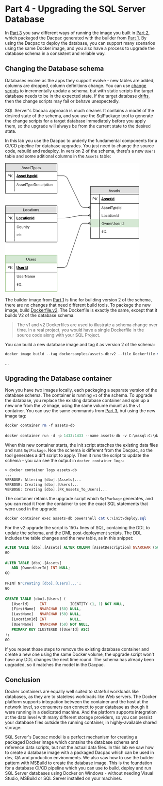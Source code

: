 # Part 4 - Upgrading the SQL Server Database

In [Part 3](part-3.md) you saw different ways of running the image you built in [Part 2](part-2.md), which packaged the Dacpac generated with the builder from [Part 1](part-1.md). By using the Dacpac to deploy the database, you can support many scenarios using the same Docker image, and you also have a process to upgrade the database schema in a consistent and reliable way.

## Changing the Database schema

Databases evolve as the apps they support evolve - new tables are added, columns are dropped, column definitions change. You can use [change scripts](https://www.infoq.com/articles/db-versioning-scripts) to incrementally update a schema, but with static scripts the target database needs to be in the expected state. If the target database [drifts](https://www.simple-talk.com/blogs/tackling-the-problem-of-database-version-drift/), then the change scripts may fail or behave unexpectedly.

SQL Server's Dacpac approach is much cleaner. It contains a model of the desired state of the schema, and you use the SqlPackage tool to generate the change scripts for a target database immediately before you apply them, so the upgrade will always be from the current state to the desired state.

In this lab you use the Dacpac to underly the fundamental components for a CI/CD pipeline for database upgrades. You just need to change the source code, rebuild and redeploy. In version 2 of the schema, there's a new `Users` table and some aditional columns in the `Assets` table:

![Database schema, version 2](./img/schema-v2.png)

The builder image from [Part 1](part-1.md) is fine for building version 2 of the schema, there are no changes that need different build tools. To package the new image, build [Dockerfile.v2](Dockerfile.v2). The Dockerfile is exactly the same, except that it builds V2 of the database schema.

> The v1 and v2 Dockerfiles are used to illustrate a schema change over time. In a real project, you would have a single Dockerfile in the source code along with your SQL Project.

You can build a new database image and tag it as version 2 of the schema:

```PowerShell
docker image build --tag dockersamples/assets-db:v2 --file Dockerfile.v2 .
```

...

## Upgrading the Database container

Now you have two images locally, each packaging a separate version of the database schema. The container is running `v1` of the schema. To upgrade the database, you replace the existing database container and spin up a new one from the `v2` image, using the same volume mount as the `v1` container. You can use the same commands from [Part 3](part-3.md), but using the new image tag:

```PowerShell
docker container rm -f assets-db

docker container run -d -p 1433:1433 --name assets-db -v C:\mssql:C:\database dockersamples/assets-db:v2
```

When this new container starts, the init script attaches the existing data files and runs `SqlPackage`. Noe the schema is different from the Dacpac, so the tool generates a diff script to apply. Then it runs the script to update the schema - you can see the output in `docker container logs`:

```
> docker container logs assets-db
...
VERBOSE: Altering [dbo].[Assets]...
VERBOSE: Creating [dbo].[Users]...
VERBOSE: Creating [dbo].[FK_Assets_To_Users]...
```

The container retains the upgrade script which `SqlPackage` generates, and you can read it from the container to see the exact SQL statements that were used in the upgrade:

```PowerShell
docker container exec assets-db powershell cat C:\init\deploy.sql
```

For the v2 upgrade the script is 150+ lines of SQL, containing the DDL to update the schema, and the DML post-deployment scripts. The DDL includes the table changes and the new table, as in this snippet:

```SQL
ALTER TABLE [dbo].[Assets] ALTER COLUMN [AssetDescription] NVARCHAR (500) NULL;
GO

ALTER TABLE [dbo].[Assets]
   ADD [OwnerUserId] INT NULL;
GO

PRINT N'Creating [dbo].[Users]...';
GO

CREATE TABLE [dbo].[Users] (
   [UserId]     INT           IDENTITY (1, 1) NOT NULL,
   [FirstName]  NVARCHAR (50) NULL,
   [LastName]   NVARCHAR (50) NULL,
   [LocationId] INT           NULL,
   [UserName]   NVARCHAR (50) NOT NULL,
   PRIMARY KEY CLUSTERED ([UserId] ASC)
);
GO
```

If you repeat those steps to remove the existing database container and create a new one using the same Docker volume, the upgrade script won't have any DDL changes the next time round. The schema has already been upgraded, so it matches the model in the Dacpac.

## Conclusion

Docker containers are equally well suited to stateful workloads like databases, as they are to stateless workloads like Web servers. The Docker platform supports integration between the container and the host at the network level, so consumers can connect to your database as though it were running in a dedicated machine. And the platform supports integration at the data level with many different storage providers, so you can persist your database files outside the running container, in highly-available shared storage.

SQL Server's Dacpac model is a perfect mechanism for creating a packaged Docker image which contains the database schema and reference data scripts, but not the actual data files. In this lab we saw how to create a database image with a packaged Dacpac which can be used in dev, QA and production environments. We also saw how to use the builder pattern with MSBuild to create the database image. This is the foundation for a database CI/CD pipeline which you can use to build, deploy and run SQL Server databases using Docker on Windows - without needing Visual Studio, MSBuild or SQL Server installed on your machines.
